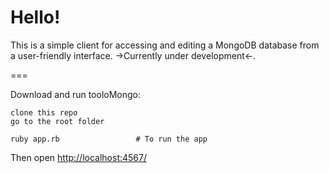 Hello!
====

This is a simple client for accessing and editing a MongoDB database from a user-friendly interface.
->Currently under development<-.

===

Download and run tooloMongo:

	clone this repo
	go to the root folder

	ruby app.rb 				# To run the app
	
Then open [http://localhost:4567/](http://localhost:4567/)
